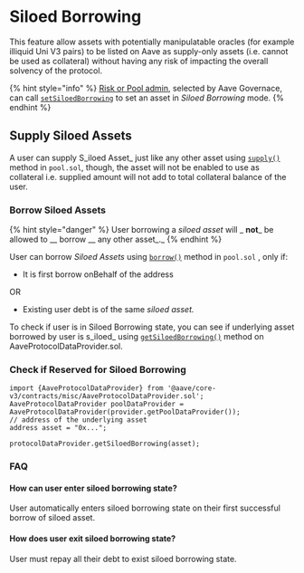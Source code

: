 # Siloed Borrowing

This feature allow assets with potentially manipulatable oracles (for example illiquid Uni V3 pairs) to be listed on Aave as supply-only assets (i.e. cannot be used as collateral) without having any risk of impacting the overall solvency of the protocol.

{% hint style="info" %}
[Risk or Pool admin](../core-contracts/aclmanager.md#roles), selected by Aave Governace, can call [`setSiloedBorrowing`](../core-contracts/poolconfigurator.md#setsiloedborrowing) to set an asset in _Siloed Borrowing_ mode.&#x20;
{% endhint %}

## Supply Siloed Assets

A user can supply S_iloed Asset_ just like any other asset using [`supply()`](../core-contracts/pool.md#supply) method in `pool.sol`, though, the asset will not be enabled to use as collateral i.e. supplied amount will not add to total collateral balance of the user.



### Borrow Siloed Assets

{% hint style="danger" %}
User borrowing a _siloed asset_ will _ **not**_ be allowed to __ borrow __ any other asset_._
{% endhint %}

User can borrow _Siloed Assets_ using [`borrow()`](../core-contracts/pool.md#borrow) method in `pool.sol` , only if:

* It is first borrow onBehalf of the address&#x20;

OR

* Existing user debt is of the same _siloed asset._

To check if user is in Siloed Borrowing state, you can see if underlying asset borrowed by user is s_iloed_ using  [`getSiloedBorrowing()`](../core-contracts/aaveprotocoldataprovider.md#getsiloedborrowing) method on AaveProtocolDataProvider.sol.

### Check if Reserved for Siloed Borrowing

```solidity
import {AaveProtocolDataProvider} from '@aave/core-v3/contracts/misc/AaveProtocolDataProvider.sol';
AaveProtocolDataProvider poolDataProvider = AaveProtocolDataProvider(provider.getPoolDataProvider());
// address of the underlying asset
address asset = "0x...";

protocolDataProvider.getSiloedBorrowing(asset);
```



### FAQ

#### How can user enter siloed borrowing state?

User automatically enters siloed borrowing state on their first successful borrow of siloed asset.

#### How does user exit siloed borrowing state?

User must repay all their debt to exist siloed borrowing state.



